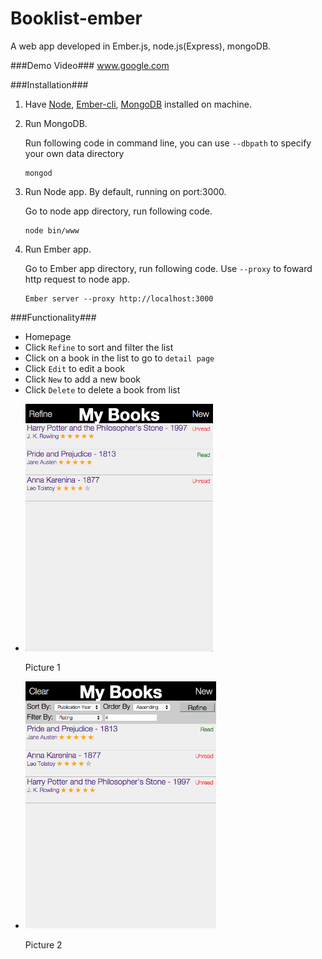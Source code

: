 # Booklist-ember
A web app developed in Ember.js, node.js(Express), mongoDB. 

###Demo Video###
www.google.com

###Installation###
1. Have [Node](https://nodejs.org/en/), [Ember-cli](http://ember-cli.com/user-guide/), [MongoDB](https://docs.mongodb.org/manual/installation/) installed on machine.
2. Run MongoDB.

    Run following code in command line, you can use `--dbpath` to specify your own data directory
    ```
    mongod
    ```
3. Run Node app. By default, running on port:3000.

    Go to node app directory, run following code.
    ```
    node bin/www
    ```
4. Run Ember app.

    Go to Ember app directory, run following code. Use `--proxy` to foward http request to node app.
    ```
    Ember server --proxy http://localhost:3000
    ```
    
###Functionality###
- Homepage
- Click `Refine` to sort and filter the list
- Click on a book in the list to go to `detail page`
- Click `Edit` to edit a book
- Click `New` to add a new book
- Click `Delete` to delete a book from list

<ul>
    <li>
        <img src="demo-imgs/Screen%20Shot%202016-03-26%20at%204.14.50%20PM.png" alt="Homepage" width="300px"/>
        <p>Picture 1</p>
    </li>
    <li>
        <img src="demo-imgs/Screen Shot 2016-03-26 at 4.21.24 PM.png" alt="Homepage" width="305px"/>
        <p>Picture 2</p>
    </li>
</ul>



